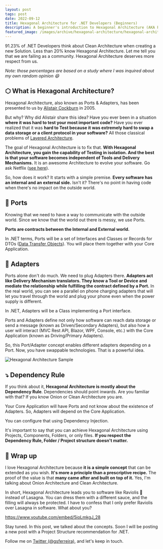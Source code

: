 ```yaml
---
layout: post
tags: post
date: 2022-09-12
title: Hexagonal Architecture for .NET Developers (Beginners)
description: A beginner's introduction to Hexagonal Architecture (AKA Ports & Adapters), where it explained the .NET concepts that you can use to bring Hexagonal Architecture to life.
featured_image: /images/archive/hexagonal-architecture/hexagonal-architecture-title.png
---
```


91.23% of .NET Developers think about Clean Architecture when creating a new Solution.
Less than 20% know Hexagonal Architecture.
Let me tell you that we are failing as a community. Hexagonal Architecture deserves more respect from us.

_Note: those percentages are based on a study where I was inquired about my own random opinion 😄_

## ⬡ What is Hexagonal Architecture?

Hexagonal Architecture, also known as Ports & Adapters, has been presented to us by [Alistair Cockburn](https://www.linkedin.com/in/alistaircockburn) in 2005.

But why? Why did Alistair share this idea?
Have you ever been in a situation **where it was hard to test your most important code?** Have you ever realized that it was **hard to Test because it was extremely hard to swap a data storage or a client protocol in your software?** All those classical problems of [Layered Architecture](https://en.wikipedia.org/wiki/Multitier_architecture).

The goal of Hexagonal Architecture is to fix that. **With Hexagonal Architecture, you gain the capability of Testing in isolation. And the best is that your software becomes independent of Tools and Delivery Mechanisms.** It is an awesome Architecture to evolve your software. Go ask Netflix ([see here](https://netflixtechblog.com/ready-for-changes-with-hexagonal-architecture-b315ec967749)).

So, how does it work? It starts with a simple premise. **Every software has an internal and an external side.** Isn't it? There's no point in having code when there's no impact on the outside world.

## 📜 Ports

Knowing that we need to have a way to communicate with the outside world. Since we know that the world out there is messy, we use Ports.

**Ports are contracts between the Internal and External world.**

In .NET terms, Ports will be a set of Interfaces and Classes or Records for DTOs ([Data Transfer Objects](https://en.wikipedia.org/wiki/Data_transfer_object)). You will place them together with your Core Application.

## 🔌 Adapters

Ports alone don't do much. We need to plug Adapters there. **Adapters act like Delivery Mechanism translators. They know a Tool or Device and mediate the relationship while fulfilling the contract defined by a Port.** In the real world, you can see a parallel on phone charging adapters that will let you travel through the world and plug your phone even when the power supply is different.

In .NET, Adapters will be a Class implementing a Port interface.

Ports and Adapters define not only how software can reach data storage or send a message (known as Driven/Secondary Adapters), but also how a user will interact (MVC Rest API, Blazor, WPF, Console, etc.) with the Core Application (known as Driving/Primary Adapters).

So, this Port/Adapter concept enables different adapters depending on a Port. Now, you have swappable technologies. That is a powerful idea.

![Hexagonal Architecture Sample](/images/archive/hexagonal-architecture/hexagonal-architecture-sample.png)

## ⤵️ Dependency Rule

If you think about it, **Hexagonal Architecture is mostly about the Dependency Rule**. Dependencies should point inwards.
Are you familiar with that? If you know Onion or Clean Architecture you are.

Your Core Application will have Ports and not know about the existence of Adapters. So, Adapters will depend on the Core Application.

You can configure that using Dependency Injection.

It's important to say that you can achieve Hexagonal Architecture using Projects, Components, Folders, or only files. **If you respect the Dependency Rule, Folder / Project structure doesn't matter.**

## 🌟 Wrap up

I love Hexagonal Architecture because **it is a simple concept** that can be extended as you wish. **It's more a principle than a prescriptive recipe.** The proof of the value is that **many came after and built on top of it.** Yes, I'm talking about Onion Architecture and Clean Architecture.

In short, Hexagonal Architecture leads you to software like Raviolis 🥟 instead of Lasagna. You can dress them with a different sauce, and the filling will always be protected. I have to confess that I only prefer Raviolis over Lasagna in software. What about you?

https://www.youtube.com/embed/5ioLmkgJ_28

Stay tuned. In this post, we talked about the concepts. Soon I will be posting a new post with a Project Structure recommendation for .NET.

Follow me on [Twitter (@gsferreira)](https://twitter.com/gsferreira), and let's keep in touch.

